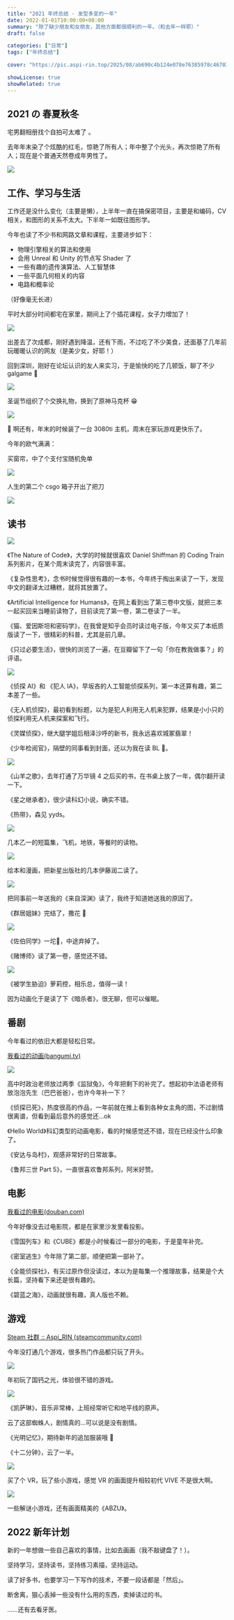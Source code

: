 ```yaml
---
title: "2021 年终总结 - 发型多变的一年"
date: 2022-01-01T10:00:00+08:00
summary: "除了缺少朋友和女朋友，其他方面都很顺利的一年。（和去年一样耶）"
draft: false

categories: ["日常"]
tags: ["年终总结"]

cover: "https://pic.aspi-rin.top/2025/08/ab690c4b124e078e76385978c4670364.jpg"

showLicense: true
showRelated: true
---
```


## 2021 の 春夏秋冬

宅男翻相册找个自拍可太难了 。

去年年末染了个炫酷的红毛，惊艳了所有人；年中整了个光头，再次惊艳了所有人；现在是个普通天然卷成年男性了。

![](https://pic.aspi-rin.top/2024/02/a2a17ad4ff612c3d78261d6625c9a2a9.jpeg)

## 工作、学习与生活

工作还是没什么变化（主要是懒），上半年一直在搞保密项目，主要是和编码，CV 相关，和图形的关系不太大。下半年一如既往图形学。

今年也读了不少书和网路文章和课程，主要进步如下：

- 物理引擎相关的算法和使用
- 会用 Unreal 和 Unity 的节点写 Shader 了
- 一些有趣的遗传演算法、人工智慧体
- 一些平面几何相关的内容
- 电路和概率论

（好像毫无长进）

平时大部分时间都宅在家里，期间上了个插花课程，女子力增加了！

![](https://pic.aspi-rin.top/2024/02/f164b879ef1550a87fe0f3d51e28dc06.jpeg)

出差去了次成都，刚好遇到降温，还有下雨，不过吃了不少美食，还面基了几年前玩暖暖认识的网友（是美少女，好耶！）

回到深圳，刚好在论坛认识的友人来实习，于是愉快的吃了几顿饭，聊了不少 galgame 👏

![](https://pic.aspi-rin.top/2024/02/d3a4c35d31ce4c23933a54e829ebc401.jpeg)

圣诞节组织了个交换礼物，换到了原神马克杯 😁

![](https://pic.aspi-rin.top/2024/02/c7154bbe390acf27325b1c50b515fb8c.jpeg)

🌟 啊还有，年末的时候装了一台 3080ti 主机，周末在家玩游戏更快乐了。

今年的欧气满满：

买窗帘，中了个支付宝随机免单

![](https://pic.aspi-rin.top/2024/02/cd5636299e6c9ff69413287983ced5aa.jpeg)

人生的第二个 csgo 箱子开出了把刀

![](https://pic.aspi-rin.top/2024/02/6e188849392c27075c6160860dcece52.jpeg)

## 读书

![](https://pic.aspi-rin.top/2024/02/c520d9cae774d361046fa425ea4803d4.jpeg)

《The Nature of Code》，大学的时候就很喜欢 Daniel Shiffman 的 Coding Train 系列影片，在某个周末读完了，内容很丰富。

《复杂性思考》，念书时候觉得很有趣的一本书，今年终于掏出来读了一下，发现中文的翻译太过糟糕，就将其放置了。

《Artificial Intelligence for Humans》，在网上看到出了第三卷中文版，就把三本一起买回来当睡前读物了，目前读完了第一卷，第二卷读了一半。

《猫、爱因斯坦和密码学》，在我曾是知乎会员时读过电子版，今年又买了本纸质版读了一下，很精彩的科普，尤其是前几章。

《只过必要生活》，很快的浏览了一遍，在豆瓣留下了一句「你在教我做事？」的评语。

![](https://pic.aspi-rin.top/2024/02/540ce1d46dbf90afaae1e29329d5d448.jpeg)

《侦探 AI》和 《犯人 IA》，早坂吝的人工智能侦探系列，第一本还算有趣，第二本差了一些。

《无人机侦探》，最初看到标题，以为是犯人利用无人机来犯罪，结果是小小只的侦探利用无人机来探案和飞行。

《灵媒侦探》，继大腿学姐后相泽沙呼的新书，我永远喜欢城冢翡翠！

《少年检阅官》，隔壁的同事看到封面，还以为我在读 BL 🤣。

![](https://pic.aspi-rin.top/2024/02/1ae4d5b0107074cb8656af30ecbd016a.jpeg)

《山羊之歌》，去年打通了万华镜 4 之后买的书，在书桌上放了一年，偶尔翻开读一下。

《星之继承者》，很少读科幻小说，确实不错。

《热带》，森见 yyds。

![](https://pic.aspi-rin.top/2024/02/87a20b3bd275af7537cbfbf8d8e23fc9.jpeg)

几本乙一的短篇集，飞机，地铁，等餐时的读物。

![](https://pic.aspi-rin.top/2024/02/db7688d2f6ed2db755ff0a2fd0259b7f.jpeg)

绘本和漫画，把新星出版社的几本伊藤润二读了。

![](https://pic.aspi-rin.top/2024/02/c4253c766ab2a35f7ab9c6a1184d1f6d.jpeg)

把同事前一年送我的《来自深渊》读了，我终于知道她送我的原因了。

《群居姐妹》完结了，撒花 🎉

![](https://pic.aspi-rin.top/2024/02/67b01af300a0053956259efac72c042b.jpeg)

《佐伯同学》一坨💩，中途弃掉了。

《赌博师》读了第一卷，感觉还不错。

![](https://pic.aspi-rin.top/2024/02/fba271bc40eccbfc49eabd67e41de68b.jpeg)

《被学生胁迫》萝莉控，相乐总，值得一读！

因为动画化于是读了下《暗杀者》，很无聊，但可以催眠。

## 番剧

今年看过的依旧大都是轻松日常。

[我看过的动画(bangumi.tv)](https://bangumi.tv/anime/list/477261/collect)

![](https://pic.aspi-rin.top/2024/02/f7e9a84e964a5964f53e385af7a589b3.jpeg)

高中时政治老师放过两季《监狱兔》，今年把剩下的补完了。想起初中法语老师有放泡泡先生（巴巴爸爸），也许今年补一下？

《侦探已死》，热度很高的作品，一年前就在推上看到各种女主角的图，不过剧情很离谱，但看到最后意外的感觉还...ok

《Hello World》科幻类型的动画电影，看的时候感觉还不错，现在已经没什么印象了。

《安达与岛村》，观感非常好的日常故事。

《鲁邦三世 Part 5》，一直很喜欢鲁邦系列，阿米好赞。

## 电影

[我看过的电影(douban.com)](https://movie.douban.com/people/IsumiAI/collect)

今年好像没去过电影院，都是在家里沙发里看投影。

《雪国列车》和《CUBE》都是小时候看过一部分的电影，于是童年补完。

《密室逃生》今年除了第二部，顺便把第一部补了。

《全能侦探社》，有买过原作但没读过，本以为是每集一个推理故事，结果是个大长篇，坚持看下来还是很有趣的。

《碧蓝之海》，动画就很有趣，真人版也不赖。

## 游戏

[Steam 社群 :: Aspi_RIN (steamcommunity.com)](https://steamcommunity.com/id/sickrose/)

今年没打通几个游戏，很多热门作品都只玩了开头。

![](https://pic.aspi-rin.top/2024/02/1480d66d8a56f568e7dc131ceff3eac4.jpeg)

年初玩了国钙之光，体验很不错的游戏。

![](https://pic.aspi-rin.top/2024/02/b7e3c7ace6054f77fe290669616f5bf1.jpeg)

《凯萨琳》，音乐非常棒，上班经常听它和地平线的原声。

云了这部蜘蛛人，剧情真的...可以说是没有剧情。

《光明记忆》，期待新年的追加服装哦 🤩

《十二分钟》，云了一半。

![](https://pic.aspi-rin.top/2024/02/085bdefe1ec47afbdc850a3f398b817e.jpeg)

买了个 VR，玩了些小游戏，感觉 VR 的画面提升相较初代 VIVE 不是很大啊。

![](https://pic.aspi-rin.top/2024/02/a80aad1b79405f22dc6d2ce061a30768.jpeg)

一些解谜小游戏，还有画面精美的《ABZU》。

## 2022 新年计划

新的一年想做一些自己喜欢的事情，比如去画画（我不敲键盘了！）。

坚持学习，坚持读书，坚持练习素描，坚持运动。

读了好多书，也要学习一下写作的技术，不要一段话都是「然后」。

断舍离，狠心丢掉一些没有什么用的东西，卖掉读过的书。

……还有去看牙医。

